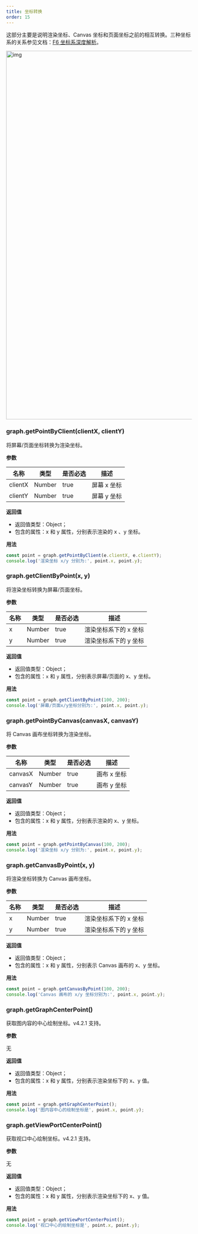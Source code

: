 ```yaml
---
title: 坐标转换
order: 15
---
```


这部分主要是说明渲染坐标、Canvas 坐标和页面坐标之前的相互转换。三种坐标系的关系参见文档：[F6 坐标系深度解析](/zh/docs/manual/advanced/coordinate-system)。

<img src='https://gw.alipayobjects.com/mdn/rms_f8c6a0/afts/img/A*Dzz_R5yJEooAAAAAAAAAAABkARQnAQ' alt='img' width='1000'/>

### graph.getPointByClient(clientX, clientY)

将屏幕/页面坐标转换为渲染坐标。

**参数**

| 名称    | 类型   | 是否必选 | 描述        |
| ------- | ------ | -------- | ----------- |
| clientX | Number | true     | 屏幕 x 坐标 |
| clientY | Number | true     | 屏幕 y 坐标 |

**返回值**

- 返回值类型：Object；
- 包含的属性：x 和 y 属性，分别表示渲染的 x 、y 坐标。

**用法**

```javascript
const point = graph.getPointByClient(e.clientX, e.clientY);
console.log('渲染坐标 x/y 分别为:', point.x, point.y);
```

### graph.getClientByPoint(x, y)

将渲染坐标转换为屏幕/页面坐标。

**参数**

| 名称 | 类型   | 是否必选 | 描述                  |
| ---- | ------ | -------- | --------------------- |
| x    | Number | true     | 渲染坐标系下的 x 坐标 |
| y    | Number | true     | 渲染坐标系下的 y 坐标 |

**返回值**

- 返回值类型：Object；
- 包含的属性：`x` 和 `y` 属性，分别表示屏幕/页面的 x、y 坐标。

**用法**

```javascript
const point = graph.getClientByPoint(100, 200);
console.log('屏幕/页面x/y坐标分别为:', point.x, point.y);
```

### graph.getPointByCanvas(canvasX, canvasY)

将 Canvas 画布坐标转换为渲染坐标。

**参数**

| 名称    | 类型   | 是否必选 | 描述        |
| ------- | ------ | -------- | ----------- |
| canvasX | Number | true     | 画布 x 坐标 |
| canvasY | Number | true     | 画布 y 坐标 |

**返回值**

- 返回值类型：Object；
- 包含的属性：x 和 y 属性，分别表示渲染的 x、y 坐标。

**用法**

```javascript
const point = graph.getPointByCanvas(100, 200);
console.log('渲染坐标 x/y 分别为:', point.x, point.y);
```

### graph.getCanvasByPoint(x, y)

将渲染坐标转换为 Canvas 画布坐标。

**参数**

| 名称 | 类型   | 是否必选 | 描述                  |
| ---- | ------ | -------- | --------------------- |
| x    | Number | true     | 渲染坐标系下的 x 坐标 |
| y    | Number | true     | 渲染坐标系下的 y 坐标 |

**返回值**

- 返回值类型：Object；
- 包含的属性：x 和 y 属性，分别表示 Canvas 画布的 x、y 坐标。

**用法**

```javascript
const point = graph.getCanvasByPoint(100, 200);
console.log('Canvas 画布的 x/y 坐标分别为:', point.x, point.y);
```

### graph.getGraphCenterPoint()

获取图内容的中心绘制坐标。v4.2.1 支持。

**参数**

无

**返回值**

- 返回值类型：Object；
- 包含的属性：x 和 y 属性，分别表示渲染坐标下的 x、y 值。

**用法**

```javascript
const point = graph.getGraphCenterPoint();
console.log('图内容中心的绘制坐标是', point.x, point.y);
```

### graph.getViewPortCenterPoint()

获取视口中心绘制坐标。v4.2.1 支持。

**参数**

无

**返回值**

- 返回值类型：Object；
- 包含的属性：x 和 y 属性，分别表示渲染坐标下的 x、y 值。

**用法**

```javascript
const point = graph.getViewPortCenterPoint();
console.log('视口中心的绘制坐标是', point.x, point.y);
```
